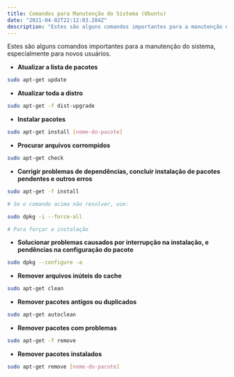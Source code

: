 ```yaml
---
title: Comandos para Manutenção do Sistema (Ubuntu)
date: "2021-04-02T22:12:03.284Z"
description: "Estes são alguns comandos importantes para a manutenção do sistema, especialmente para novos usuários."
---
```


Estes são alguns comandos importantes para a manutenção do sistema, especialmente para novos usuários.

- **Atualizar a lista de pacotes**

```bash
sudo apt-get update
```

- **Atualizar toda a distro**

```bash
sudo apt-get -f dist-upgrade
```

- **Instalar pacotes**

```bash
sudo apt-get install [nome-do-pacote]
```

- **Procurar arquivos corrompidos**

```bash
sudo apt-get check
```

- **Corrigir problemas de dependências, concluir instalação de pacotes pendentes e outros erros**

```bash
sudo apt-get -f install

# Se o comando acima não resolver, use:

sudo dpkg -i --force-all

# Para forçar a instalação
```

- **Solucionar problemas causados por interrupção na instalação, e pendências na configuração do pacote**

```bash
sudo dpkg --configure -a
```

- **Remover arquivos inúteis do cache**

```bash
sudo apt-get clean
```

- **Remover pacotes antigos ou duplicados**

```bash
sudo apt-get autoclean
```

- **Remover pacotes com problemas**

```bash
sudo apt-get -f remove
```

- **Remover pacotes instalados**

```bash
sudo apt-get remove [nome-do-pacote]
```